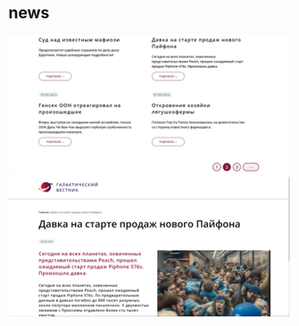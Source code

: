 # news
![Model](https://github.com/PayPalllk/news/blob/main/2%20страница.png)
![Model](https://github.com/PayPalllk/news/blob/main/Детальная%20страница.png)
